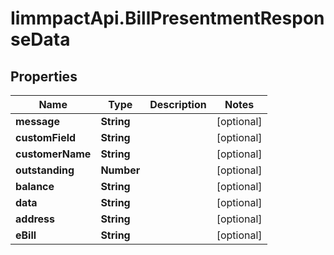# IimmpactApi.BillPresentmentResponseData

## Properties
Name | Type | Description | Notes
------------ | ------------- | ------------- | -------------
**message** | **String** |  | [optional] 
**customField** | **String** |  | [optional] 
**customerName** | **String** |  | [optional] 
**outstanding** | **Number** |  | [optional] 
**balance** | **String** |  | [optional] 
**data** | **String** |  | [optional] 
**address** | **String** |  | [optional] 
**eBill** | **String** |  | [optional] 


